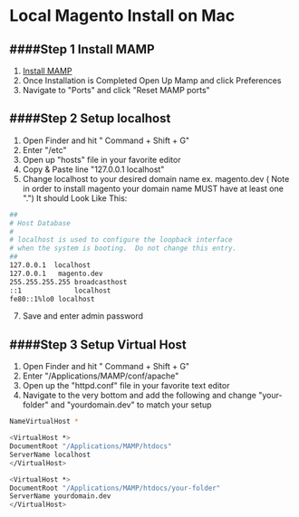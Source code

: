 Local Magento Install on Mac
=====================

####**Step 1** Install MAMP
------------------------------------------
1. [Install MAMP](http://www.mamp.info/downloads/releases/MAMP_PRO.zip)
2. Once Installation is Completed Open Up Mamp and click Preferences
3. Navigate to "Ports" and click "Reset MAMP ports"


####**Step 2** Setup localhost
------------------------------------------
1. Open Finder and hit " Command + Shift + G"
2. Enter "/etc"
3. Open up "hosts" file in your favorite editor
4. Copy & Paste line "127.0.0.1  localhost"
5. Change localhost to your desired domain name ex. magento.dev ( Note in order to install magento your domain name MUST have at least one ".") It should Look Like This:

```bash
##
# Host Database
#
# localhost is used to configure the loopback interface
# when the system is booting.  Do not change this entry.
##
127.0.0.1  localhost
127.0.0.1	magento.dev
255.255.255.255	broadcasthost
::1             localhost 
fe80::1%lo0	localhost
```

7. Save and enter admin password

####**Step 3**  Setup Virtual Host
------------------------------------------
1. Open Finder and hit " Command + Shift + G"
2. Enter "/Applications/MAMP/conf/apache"
3. Open up the "httpd.conf" file in your favorite text editor
4. Navigate to the very bottom and add the following and change "your-folder" and "yourdomain.dev" to match your setup

```bash
NameVirtualHost *

<VirtualHost *>
DocumentRoot "/Applications/MAMP/htdocs"
ServerName localhost
</VirtualHost>

<VirtualHost *>
DocumentRoot "/Applications/MAMP/htdocs/your-folder"
ServerName yourdomain.dev
</VirtualHost>
```


